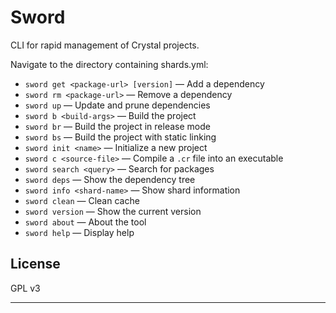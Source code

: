 # Sword

CLI for rapid management of Crystal projects.

Navigate to the directory containing shards.yml:

- `sword get <package-url> [version]` — Add a dependency
- `sword rm <package-url>` — Remove a dependency
- `sword up` — Update and prune dependencies
- `sword b <build-args>` — Build the project
- `sword br` — Build the project in release mode
- `sword bs` — Build the project with static linking
- `sword init <name>` — Initialize a new project
- `sword c <source-file>` — Compile a `.cr` file into an executable
- `sword search <query>` — Search for packages
- `sword deps` — Show the dependency tree
- `sword info <shard-name>` — Show shard information
- `sword clean` — Clean cache
- `sword version` — Show the current version
- `sword about` — About the tool
- `sword help` — Display help

## License
GPL v3
___
